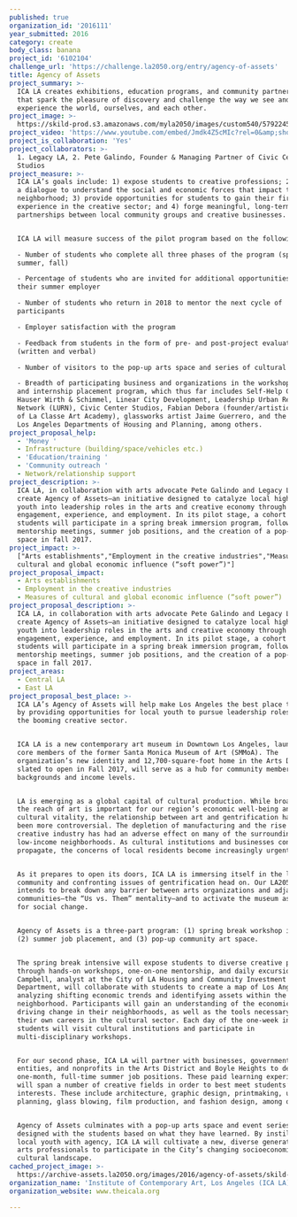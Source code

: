 ```yaml
---
published: true
organization_id: '2016111'
year_submitted: 2016
category: create
body_class: banana
project_id: '6102104'
challenge_url: 'https://challenge.la2050.org/entry/agency-of-assets'
title: Agency of Assets
project_summary: >-
  ICA LA creates exhibitions, education programs, and community partnerships
  that spark the pleasure of discovery and challenge the way we see and
  experience the world, ourselves, and each other.
project_image: >-
  https://skild-prod.s3.amazonaws.com/myla2050/images/custom540/5792245165741-team88.jpg
project_video: 'https://www.youtube.com/embed/Jmdk4Z5cMIc?rel=0&amp;showinfo=0'
project_is_collaboration: 'Yes'
project_collaborators: >-
  1. Legacy LA, 2. Pete Galindo, Founder & Managing Partner of Civic Center
  Studios
project_measure: >-
  ICA LA’s goals include: 1) expose students to creative professions; 2) develop
  a dialogue to understand the social and economic forces that impact their
  neighborhood; 3) provide opportunities for students to gain their first work
  experience in the creative sector; and 4) forge meaningful, long-term
  partnerships between local community groups and creative businesses. 


  ICA LA will measure success of the pilot program based on the following:

  - Number of students who complete all three phases of the program (spring,
  summer, fall)

  - Percentage of students who are invited for additional opportunities with
  their summer employer

  - Number of students who return in 2018 to mentor the next cycle of
  participants

  - Employer satisfaction with the program

  - Feedback from students in the form of pre- and post-project evaluations
  (written and verbal)

  - Number of visitors to the pop-up arts space and series of cultural events

  - Breadth of participating business and organizations in the workshop series
  and internship placement program, which thus far includes Self-Help Graphics,
  Hauser Wirth & Schimmel, Linear City Development, Leadership Urban Renewal
  Network (LURN), Civic Center Studios, Fabian Debora (founder/artistic director
  of La Classe Art Academy), glassworks artist Jaime Guerrero, and the City of
  Los Angeles Departments of Housing and Planning, among others.
project_proposal_help:
  - 'Money '
  - Infrastructure (building/space/vehicles etc.)
  - 'Education/training '
  - 'Community outreach '
  - Network/relationship support
project_description: >-
  ICA LA, in collaboration with arts advocate Pete Galindo and Legacy LA, will
  create Agency of Assets—an initiative designed to catalyze local high school
  youth into leadership roles in the arts and creative economy through
  engagement, experience, and employment. In its pilot stage, a cohort of twenty
  students will participate in a spring break immersion program, followed by
  mentorship meetings, summer job positions, and the creation of a pop-up art
  space in fall 2017.
project_impact: >-
  ["Arts establishments","Employment in the creative industries","Measures of
  cultural and global economic influence (“soft power”)"]
project_proposal_impact:
  - Arts establishments
  - Employment in the creative industries
  - Measures of cultural and global economic influence (“soft power”)
project_proposal_description: >-
  ICA LA, in collaboration with arts advocate Pete Galindo and Legacy LA, will
  create Agency of Assets—an initiative designed to catalyze local high school
  youth into leadership roles in the arts and creative economy through
  engagement, experience, and employment. In its pilot stage, a cohort of twenty
  students will participate in a spring break immersion program, followed by
  mentorship meetings, summer job positions, and the creation of a pop-up art
  space in fall 2017.
project_areas:
  - Central LA
  - East LA
project_proposal_best_place: >-
  ICA LA’s Agency of Assets will help make Los Angeles the best place to create
  by providing opportunities for local youth to pursue leadership roles within
  the booming creative sector.


  ICA LA is a new contemporary art museum in Downtown Los Angeles, launched by
  core members of the former Santa Monica Museum of Art (SMMoA). The
  organization’s new identity and 12,700-square-foot home in the Arts District,
  slated to open in Fall 2017, will serve as a hub for community members of all
  backgrounds and income levels. 


  LA is emerging as a global capital of cultural production. While broadening
  the reach of art is important for our region’s economic well-being and
  cultural vitality, the relationship between art and gentrification has never
  been more controversial. The depletion of manufacturing and the rise of
  creative industry has had an adverse effect on many of the surrounding
  low-income neighborhoods. As cultural institutions and businesses continue to
  propagate, the concerns of local residents become increasingly urgent. 


  As it prepares to open its doors, ICA LA is immersing itself in the local
  community and confronting issues of gentrification head on. Our LA2050 project
  intends to break down any barrier between arts organizations and adjacent
  communities—the “Us vs. Them” mentality—and to activate the museum as a forum
  for social change. 


  Agency of Assets is a three-part program: (1) spring break workshop intensive,
  (2) summer job placement, and (3) pop-up community art space. 


  The spring break intensive will expose students to diverse creative pathways
  through hands-on workshops, one-on-one mentorship, and daily excursions. Helen
  Campbell, analyst at the City of LA Housing and Community Investment
  Department, will collaborate with students to create a map of Los Angeles,
  analyzing shifting economic trends and identifying assets within the
  neighborhood. Participants will gain an understanding of the economic forces
  driving change in their neighborhoods, as well as the tools necessary to forge
  their own careers in the cultural sector. Each day of the one-week intensive,
  students will visit cultural institutions and participate in
  multi-disciplinary workshops.


  For our second phase, ICA LA will partner with businesses, government
  entities, and nonprofits in the Arts District and Boyle Heights to develop
  one-month, full-time summer job positions. These paid learning experiences
  will span a number of creative fields in order to best meet students’
  interests. These include architecture, graphic design, printmaking, urban
  planning, glass blowing, film production, and fashion design, among others. 


  Agency of Assets culminates with a pop-up arts space and event series,
  designed with the students based on what they have learned. By instilling
  local youth with agency, ICA LA will cultivate a new, diverse generation of
  arts professionals to participate in the City’s changing socioeconomic and
  cultural landscape.
cached_project_image: >-
  https://archive-assets.la2050.org/images/2016/agency-of-assets/skild-prod.s3.amazonaws.com/myla2050/images/custom540/5792245165741-team88.jpg
organization_name: 'Institute of Contemporary Art, Los Angeles (ICA LA)'
organization_website: www.theicala.org

---
```

